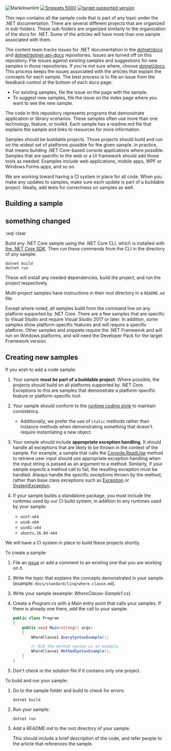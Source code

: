 


![Markdownlint](https://github.com/dotnet/samples/workflows/Markdownlint/badge.svg) [![Snippets 5000](https://github.com/dotnet/samples/actions/workflows/build-validation.yml/badge.svg)](https://github.com/dotnet/samples/actions/workflows/build-validation.yml) [![target supported version](https://github.com/dotnet/samples/actions/workflows/version-sweep.yml/badge.svg)](https://github.com/dotnet/samples/actions/workflows/version-sweep.yml)

This repo contains all the sample code that is part of any topic under
the .NET documentation. There are several different projects that
are organized in sub-folders. These sub-folders are organized similarly
to the organization of the docs for .NET. Some of the articles will have more than one sample associated with them.

The content team tracks issues for .NET documentation in the [dotnet/docs](https://github.com/dotnet/docs) and [dotnet/dotnet-api-docs](https://github.com/dotnet/dotnet-api-docs) repositories. Issues are turned off on this repository. File issues against existing samples and suggestions for new samples in those repositories. If you're not sure where, choose [dotnet/docs](https://github.com/dotnet/docs/issues). This process keeps the issues associated with the articles that explain the concepts for each sample. The best process is to file an issue from the feedback control at the bottom of each docs page:

- For existing samples, file the issue on the page with the sample.
- To suggest new samples, file the issue on the index page where you want to see the new sample.

The code in this repository represents programs that demonstrate application or library scenarios. These samples often use more than one technology, feature, or toolkit. Each sample has a readme.md file that explains the sample and links to resources for more information.

Samples should be buildable projects. Those projects should build and
run on the widest set of platforms possible for the given sample. In practice, that means building .NET Core-based console applications where possible. Samples that are specific to the web or a UI framework should add those tools as needed. Examples include web applications, mobile apps, WPF or Windows Forms apps, and so on.

We are working toward having a CI system in place for all code. When you make any updates to samples, make sure each update is part of a buildable
project. Ideally, add tests for correctness on samples as well.

## Building a sample
## something changed
:wq!
clear

Build any .NET Core sample using the .NET Core CLI, which is installed with [the .NET Core SDK](https://www.microsoft.com/net/download). Then run
these commands from the CLI in the directory of any sample:

```console
dotnet build
dotnet run
```

These will install any needed dependencies, build the project, and run
the project respectively.

Multi-project samples have instructions in their root directory in
a `README.md` file.  

Except where noted, all samples build from the command line on
any platform supported by .NET Core. There are a few samples that are
specific to Visual Studio and require Visual Studio 2017 or later. In
addition, some samples show platform-specific features and will require
a specific platform. Other samples and snippets require the .NET Framework
and will run on Windows platforms, and will need the Developer Pack for
the target Framework version.

## Creating new samples

If you wish to add a code sample:

1. Your sample **must be part of a buildable project**. Where possible, the projects should build on all platforms supported by .NET Core. Exceptions to this are samples that demonstrate a platform-specific feature or platform-specific tool.

2. Your sample should conform to the [runtime coding style](https://github.com/dotnet/runtime/blob/main/docs/coding-guidelines/coding-style.md) to maintain consistency.

    - Additionally, we prefer the use of `static` methods rather than instance methods when demonstrating something that doesn't require instantiating a new object.

3. Your sample should include **appropriate exception handling**. It should handle all exceptions that are likely to be thrown in the context of the sample. For example, a sample that calls the [Console.ReadLine](https://docs.microsoft.com/dotnet/api/system.console.readline) method to retrieve user input should use appropriate exception handling when the input string is passed as an argument to a method. Similarly, if your sample expects a method call to fail, the resulting exception must be handled. Always handle the specific exceptions thrown by the method, rather than base class exceptions such as [Exception](https://docs.microsoft.com/dotnet/api/system.exception) or [SystemException](https://docs.microsoft.com/dotnet/api/system.systemexception).

4. If your sample builds a standalone package, you must include the runtimes used by our CI build system, in addition to any runtimes used by your sample:

    - `win7-x64`
    - `win8-x64`
    - `win81-x64`
    - `ubuntu.16.04-x64`

We will have a CI system in place to build these projects shortly.

To create a sample:

1. File an [issue](https://github.com/dotnet/docs/issues) or add a comment to an existing one that you are working on it.
2. Write the topic that explains the concepts demonstrated in your sample (example: `docs/standard/linq/where-clause.md`).
3. Write your sample (example: *WhereClause-Sample1.cs*).
4. Create a *Program.cs* with a Main entry point that calls your samples. If there is already one there, add the call to your sample:

    ```csharp
    public class Program
    {
        public void Main(string[] args)
        {
            WhereClause1.QuerySyntaxExample();

            // Add the method syntax as an example.
            WhereClause1.MethodSyntaxExample();
        }
    }
    ```

5. Don't check in the solution file if it contains only one project.

To build and run your sample:

1. Go to the sample folder and build to check for errors:

    ```console
    dotnet build
    ```

2. Run your sample:

    ```console
    dotnet run
    ```

3. Add a *README.md* to the root directory of your sample.

   This should include a brief description of the code, and refer people to the article that references the sample.

